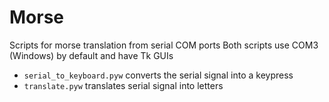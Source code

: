 # Morse
Scripts for morse translation from serial COM ports
Both scripts use COM3 (Windows) by default and have Tk GUIs
 - `serial_to_keyboard.pyw` converts the serial signal into a keypress
 - `translate.pyw` translates serial signal into letters
